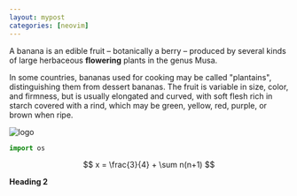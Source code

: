 ```yaml
---
layout: mypost
categories: [neovim]
---
```

A banana is an edible fruit – botanically a berry – produced by several kinds
of large herbaceous **flowering** plants in the genus Musa.

In some countries, bananas used for cooking may be called "plantains",
distinguishing them from dessert bananas. The fruit is variable in size, color,
and firmness, but is usually elongated and curved, with soft flesh rich in
starch covered with a rind, which may be green, yellow, red, purple, or brown
when ripe.



![logo](logo.png)

```python
import os
```
$$ x = \frac{3}{4} + \sum n(n+1) $$

**Heading 2**